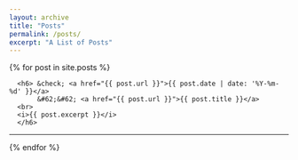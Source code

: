```yaml
---
layout: archive
title: "Posts"
permalink: /posts/
excerpt: "A List of Posts"
---
```


	
  {% for post in site.posts %}
<p align="left">


      <h6> &check; <a href="{{ post.url }}">{{ post.date | date: '%Y-%m-%d' }}</a> 
           &#62;&#62; <a href="{{ post.url }}">{{ post.title }}</a> 
      <br>
      <i>{{ post.excerpt }}</i>
      </h6>
</p>
<hr>
  {% endfor %}


